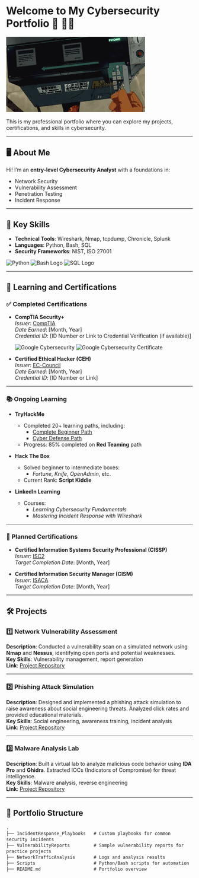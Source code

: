 # Welcome to My Cybersecurity Portfolio 👋 👨‍💻

<img src="https://github.com/synz13/synz13/blob/487b4bc8bc7c44554c439d3f26b3d3207a8fcabc/assets/image0.gif" alt="Resized GIF" width="375">

This is my professional portfolio where you can explore my projects, certifications, and skills in cybersecurity.

---

## 🖥️ **About Me**
Hi! I’m an **entry-level Cybersecurity Analyst** with a foundations in:
- Network Security
- Vulnerability Assessment
- Penetration Testing
- Incident Response

---

## 📜 **Key Skills**
- **Technical Tools**: Wireshark, Nmap, tcpdump, Chronicle, Splunk
- **Languages**: Python, Bash, SQL 
- **Security Frameworks**: NIST, ISO 27001

![Python](https://upload.wikimedia.org/wikipedia/commons/thumb/c/c3/Python-logo-notext.svg/60px-Python-logo-notext.svg.png)
<img src="https://bashlogo.com/img/symbol/png/full_colored_dark.png" alt="Bash Logo" width="72" height="72">
<img src="https://github.com/user-attachments/assets/feaadb3a-a66d-4260-9b06-61ceb87d14d9" alt="SQL Logo" width="70" height="70">

---

## 📖 **Learning and Certifications**

### ✅ **Completed Certifications**
- **CompTIA Security+**  
  *Issuer*: [CompTIA](https://www.comptia.org/)  
  *Date Earned*: [Month, Year]  
  *Credential ID*: [ID Number or Link to Credential Verification (if available)]
  
  ![Google Cybersecurity](https://upload.wikimedia.org/wikipedia/commons/thumb/4/4a/Logo_2013_Google.png/60px-Logo_2013_Google.png)
  ![Google Cybersecurity Certificate](https://img.shields.io/badge/Certification-%20Cybersecurity-blue?logo=google&style=flat-square)

- **Certified Ethical Hacker (CEH)**  
  *Issuer*: [EC-Council](https://www.eccouncil.org/)  
  *Date Earned*: [Month, Year]  
  *Credential ID*: [ID Number or Link]

---

### 📚 **Ongoing Learning**
- **TryHackMe**  
  - Completed 20+ learning paths, including:
    - [Complete Beginner Path](https://tryhackme.com/path/total-beginner)
    - [Cyber Defense Path](https://tryhackme.com/path/cyber-defense)  
  - Progress: 85% completed on **Red Teaming** path  

- **Hack The Box**  
  - Solved beginner to intermediate boxes:
    - *Fortune*, *Knife*, *OpenAdmin*, etc.  
  - Current Rank: **Script Kiddie**  

- **LinkedIn Learning**  
  - Courses:
    - *Learning Cybersecurity Fundamentals*
    - *Mastering Incident Response with Wireshark*  

---

### 🎯 **Planned Certifications**
- **Certified Information Systems Security Professional (CISSP)**  
  *Issuer*: [ISC2](https://www.isc2.org/)  
  *Target Completion Date*: [Month, Year]  

- **Certified Information Security Manager (CISM)**  
  *Issuer*: [ISACA](https://www.isaca.org/)  
  *Target Completion Date*: [Month, Year]  

---

## 🛠️ **Projects**

### 1️⃣ **Network Vulnerability Assessment**
**Description**: Conducted a vulnerability scan on a simulated network using **Nmap** and **Nessus**, identifying open ports and potential weaknesses.  
**Key Skills**: Vulnerability management, report generation  
**Link**: [Project Repository](https://github.com/yourusername/network-vulnerability-assessment)

---

### 2️⃣ **Phishing Attack Simulation**
**Description**: Designed and implemented a phishing attack simulation to raise awareness about social engineering threats. Analyzed click rates and provided educational materials.  
**Key Skills**: Social engineering, awareness training, incident analysis  
**Link**: [Project Repository](https://github.com/yourusername/phishing-simulation)

---

### 3️⃣ **Malware Analysis Lab**
**Description**: Built a virtual lab to analyze malicious code behavior using **IDA Pro** and **Ghidra**. Extracted IOCs (Indicators of Compromise) for threat intelligence.  
**Key Skills**: Malware analysis, reverse engineering  
**Link**: [Project Repository](https://github.com/yourusername/malware-analysis-lab)

---

## 📂 **Portfolio Structure**
```plaintext
.
├── IncidentResponse_Playbooks   # Custom playbooks for common security incidents
├── VulnerabilityReports         # Sample vulnerability reports for practice projects
├── NetworkTrafficAnalysis       # Logs and analysis results
├── Scripts                      # Python/Bash scripts for automation
├── README.md                    # Portfolio overview
